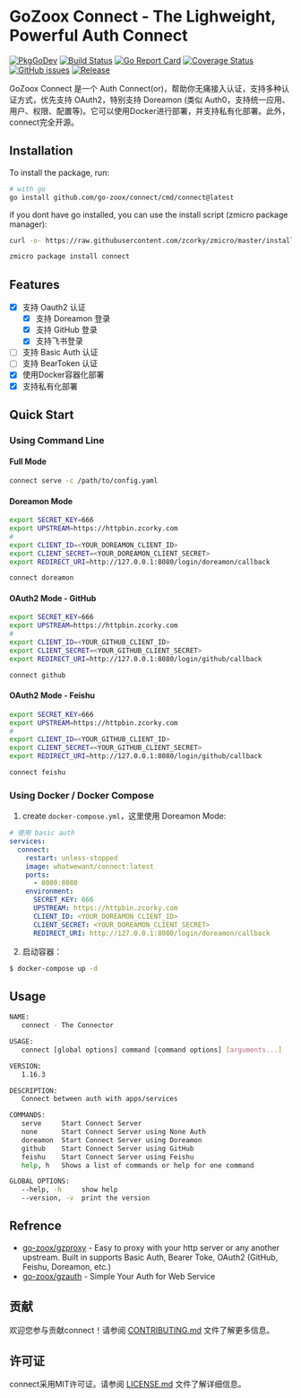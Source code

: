 # GoZoox Connect - The Lighweight, Powerful Auth Connect

[![PkgGoDev](https://pkg.go.dev/badge/github.com/go-zoox/connect)](https://pkg.go.dev/github.com/go-zoox/connect)
[![Build Status](https://github.com/go-zoox/connect/actions/workflows/release.yml/badge.svg?branch=master)](https://github.com/go-zoox/connect/actions/workflows/release.yml)
[![Go Report Card](https://goreportcard.com/badge/github.com/go-zoox/connect)](https://goreportcard.com/report/github.com/go-zoox/connect)
[![Coverage Status](https://coveralls.io/repos/github/go-zoox/connect/badge.svg?branch=master)](https://coveralls.io/github/go-zoox/connect?branch=master)
[![GitHub issues](https://img.shields.io/github/issues/go-zoox/connect.svg)](https://github.com/go-zoox/connect/issues)
[![Release](https://img.shields.io/github/tag/go-zoox/connect.svg?label=Release)](https://github.com/go-zoox/connect/tags)


GoZoox Connect 是一个 Auth Connect(or)，帮助你无痛接入认证，支持多种认证方式，优先支持 OAuth2，特别支持 Doreamon (类似 Auth0，支持统一应用、用户、权限、配置等)。它可以使用Docker进行部署，并支持私有化部署。此外，connect完全开源。

## Installation
To install the package, run:

```bash
# with go
go install github.com/go-zoox/connect/cmd/connect@latest
```

if you dont have go installed, you can use the install script (zmicro package manager):

```bash
curl -o- https://raw.githubusercontent.com/zcorky/zmicro/master/install | bash

zmicro package install connect
```

## Features

- [x] 支持 Oauth2 认证
  - [x] 支持 Doreamon 登录
  - [x] 支持 GitHub 登录
  - [x] 支持飞书登录
- [ ] 支持 Basic Auth 认证
- [ ] 支持 BearToken 认证
- [x] 使用Docker容器化部署
- [x] 支持私有化部署

## Quick Start

### Using Command Line

#### Full Mode
```bash
connect serve -c /path/to/config.yaml
```

#### Doreamon Mode
```bash
export SECRET_KEY=666
export UPSTREAM=https://httpbin.zcorky.com
#
export CLIENT_ID=<YOUR_DOREAMON_CLIENT_ID>
export CLIENT_SECRET=<YOUR_DOREAMON_CLIENT_SECRET>
export REDIRECT_URI=http://127.0.0.1:8080/login/doreamon/callback

connect doreamon
```

#### OAuth2 Mode - GitHub
```bash
export SECRET_KEY=666
export UPSTREAM=https://httpbin.zcorky.com
#
export CLIENT_ID=<YOUR_GITHUB_CLIENT_ID>
export CLIENT_SECRET=<YOUR_GITHUB_CLIENT_SECRET>
export REDIRECT_URI=http://127.0.0.1:8080/login/github/callback

connect github
```

#### OAuth2 Mode - Feishu
```bash
export SECRET_KEY=666
export UPSTREAM=https://httpbin.zcorky.com
#
export CLIENT_ID=<YOUR_GITHUB_CLIENT_ID>
export CLIENT_SECRET=<YOUR_GITHUB_CLIENT_SECRET>
export REDIRECT_URI=http://127.0.0.1:8080/login/github/callback

connect feishu
```

### Using Docker / Docker Compose

1. create `docker-compose.yml`，这里使用 Doreamon Mode:

```yaml
# 使用 basic auth
services:
  connect:
    restart: unless-stopped
    image: whatwewant/connect:latest
    ports:
      - 8080:8080
    environment:
      SECRET_KEY: 666
      UPSTREAM: https://httpbin.zcorky.com
      CLIENT_ID: <YOUR_DOREAMON_CLIENT_ID>
      CLIENT_SECRET: <YOUR_DOREAMON_CLIENT_SECRET>
      REDIRECT_URI: http://127.0.0.1:8080/login/doreamon/callback
```

2. 启动容器：

```bash
$ docker-compose up -d
```

## Usage

```bash
NAME:
   connect - The Connector

USAGE:
   connect [global options] command [command options] [arguments...]

VERSION:
   1.16.3

DESCRIPTION:
   Connect between auth with apps/services

COMMANDS:
   serve     Start Connect Server
   none      Start Connect Server using None Auth
   doreamon  Start Connect Server using Doreamon
   github    Start Connect Server using GitHub
   feishu    Start Connect Server using Feishu
   help, h   Shows a list of commands or help for one command

GLOBAL OPTIONS:
   --help, -h     show help
   --version, -v  print the version
```

## Refrence
* [go-zoox/gzproxy](https://github.com/go-zoox/gzproxy) - Easy to proxy with your http server or any another upstream. Built in supports Basic Auth, Bearer Toke, OAuth2 (GitHub, Feishu, Doreamon, etc.)
* [go-zoox/gzauth](https://github.com/go-zoox/gzauth) - Simple Your Auth for Web Service

## 贡献

欢迎您参与贡献connect！请参阅 [CONTRIBUTING.md](./CONTRIBUTING.md) 文件了解更多信息。

## 许可证

connect采用MIT许可证。请参阅 [LICENSE.md](./LICENSE.md) 文件了解详细信息。
